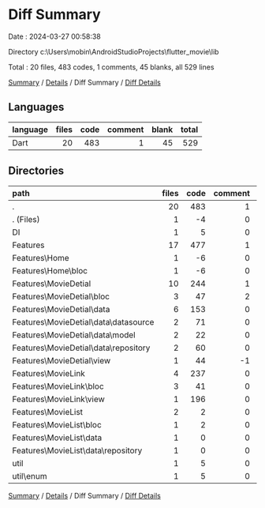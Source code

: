 # Diff Summary

Date : 2024-03-27 00:58:38

Directory c:\\Users\\mobin\\AndroidStudioProjects\\flutter_movie\\lib

Total : 20 files,  483 codes, 1 comments, 45 blanks, all 529 lines

[Summary](results.md) / [Details](details.md) / Diff Summary / [Diff Details](diff-details.md)

## Languages
| language | files | code | comment | blank | total |
| :--- | ---: | ---: | ---: | ---: | ---: |
| Dart | 20 | 483 | 1 | 45 | 529 |

## Directories
| path | files | code | comment | blank | total |
| :--- | ---: | ---: | ---: | ---: | ---: |
| . | 20 | 483 | 1 | 45 | 529 |
| . (Files) | 1 | -4 | 0 | 0 | -4 |
| DI | 1 | 5 | 0 | 1 | 6 |
| Features | 17 | 477 | 1 | 43 | 521 |
| Features\\Home | 1 | -6 | 0 | -2 | -8 |
| Features\\Home\\bloc | 1 | -6 | 0 | -2 | -8 |
| Features\\MovieDetial | 10 | 244 | 1 | 28 | 273 |
| Features\\MovieDetial\\bloc | 3 | 47 | 2 | 4 | 53 |
| Features\\MovieDetial\\data | 6 | 153 | 0 | 22 | 175 |
| Features\\MovieDetial\\data\\datasource | 2 | 71 | 0 | 8 | 79 |
| Features\\MovieDetial\\data\\model | 2 | 22 | 0 | 3 | 25 |
| Features\\MovieDetial\\data\\repository | 2 | 60 | 0 | 11 | 71 |
| Features\\MovieDetial\\view | 1 | 44 | -1 | 2 | 45 |
| Features\\MovieLink | 4 | 237 | 0 | 18 | 255 |
| Features\\MovieLink\\bloc | 3 | 41 | 0 | 11 | 52 |
| Features\\MovieLink\\view | 1 | 196 | 0 | 7 | 203 |
| Features\\MovieList | 2 | 2 | 0 | -1 | 1 |
| Features\\MovieList\\bloc | 1 | 2 | 0 | 0 | 2 |
| Features\\MovieList\\data | 1 | 0 | 0 | -1 | -1 |
| Features\\MovieList\\data\\repository | 1 | 0 | 0 | -1 | -1 |
| util | 1 | 5 | 0 | 1 | 6 |
| util\\enum | 1 | 5 | 0 | 1 | 6 |

[Summary](results.md) / [Details](details.md) / Diff Summary / [Diff Details](diff-details.md)